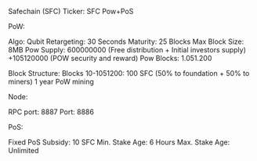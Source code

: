 Safechain (SFC)
Ticker: SFC
Pow+PoS


PoW:

Algo: Qubit
Retargeting: 30 Seconds
Maturity: 25 Blocks
Max Block Size: 8MB
Pow Supply: 600000000 (Free distribution + Initial investors supply) +105120000 (POW security and reward)
Pow Blocks: 1.051.200

Block Structure:
Blocks 10-1051200: 100 SFC (50% to foundation + 50% to miners)
1 year PoW mining

Node:


RPC port: 8887
Port:     8886


PoS:

Fixed PoS Subsidy: 10 SFC
Min. Stake Age: 6 Hours
Max. Stake Age: Unlimited


